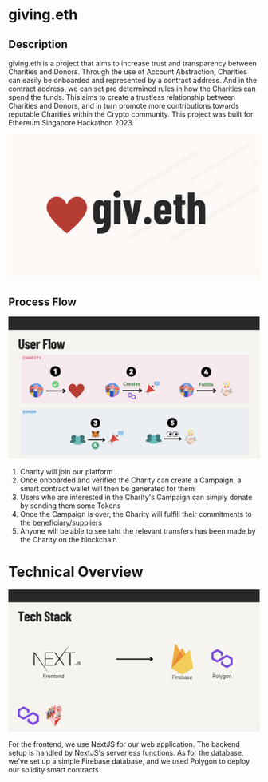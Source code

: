 # giving.eth
## Description
giving.eth is a project that aims to increase trust and transparency between Charities and Donors. Through the use of Account Abstraction, Charities can easily be onboarded and represented by a contract address. And in the contract address, we can set pre determined rules in how the Charities can spend the funds. This aims to create a trustless relationship between Charities and Donors, and in turn promote more contributions towards reputable Charities within the Crypto community. This project was built for Ethereum Singapore Hackathon 2023. 
<p align='center'>
<img src="imgs/intro_page.png"/>
</p>

## Process Flow
<p align='center'>
<img src="imgs/process_page.png"/>
</p>

1. Charity will join our platform
2. Once onboarded and verified the Charity can create a Campaign, a smart contract wallet will then be generated for them
3. Users who are interested in the Charity's Campaign can simply donate by sending them some Tokens
4. Once the Campaign is over, the Charity will fulfill their commitments to the beneficiary/suppliers
5. Anyone will be able to see taht the relevant transfers has been made by the Charity on the blockchain

# Technical Overview
<p align='center'>
<img src="imgs/tech_page.png"/>
</p>

For the frontend, we use NextJS for our web application. The backend setup is handled by NextJS's serverless functions. As for the database, we've set up a simple Firebase database, and we used Polygon to deploy our solidity smart contracts.
